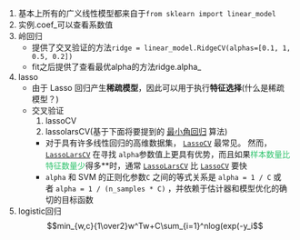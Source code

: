 1. 基本上所有的广义线性模型都来自于`from sklearn import linear_model`
2. 实例.coef_可以查看系数值
3. 岭回归
   - 提供了交叉验证的方法`ridge = linear_model.RidgeCV(alphas=[0.1, 1, 0.5, 0.2])`
   - fit之后提供了查看最优alpha的方法ridge.alpha_
4. lasso
   - 由于 Lasso 回归产生**稀疏模型**，因此可以用于执行**特征选择**(什么是稀疏模型？)
   - 交叉验证
     1. lassoCV
     2. lassolarsCV(基于下面将要提到的 [最小角回归](https://www.sklearncn.cn/2/#117-%E6%9C%80%E5%B0%8F%E8%A7%92%E5%9B%9E%E5%BD%92) 算法)
     - 对于具有许多线性回归的高维数据集， [`LassoCV`](https://scikit-learn.org/stable/modules/generated/sklearn.linear_model.LassoCV.html#sklearn.linear_model.LassoCV) 最常见。 然而，[`LassoLarsCV`](https://scikit-learn.org/stable/modules/generated/sklearn.linear_model.LassoLarsCV.html#sklearn.linear_model.LassoLarsCV) 在寻找 `alpha`参数值上更具有优势，而且如果<font color="#2DC26B">样本数量比特征数量少</font>得多**时，通常 [`LassoLarsCV`](https://scikit-learn.org/stable/modules/generated/sklearn.linear_model.LassoLarsCV.html#sklearn.linear_model.LassoLarsCV) 比 [`LassoCV`](https://scikit-learn.org/stable/modules/generated/sklearn.linear_model.LassoCV.html#sklearn.linear_model.LassoCV) 要快
     - `alpha` 和 SVM 的正则化参数`C` 之间的等式关系是 `alpha = 1 / C` 或者 `alpha = 1 / (n_samples * C)` ，并依赖于估计器和模型优化的确切的目标函数
5. logistic回归
   $$min_{w,c}{1\over2}w^Tw+C\sum_{i=1}^nlog(exp(-y_i$$